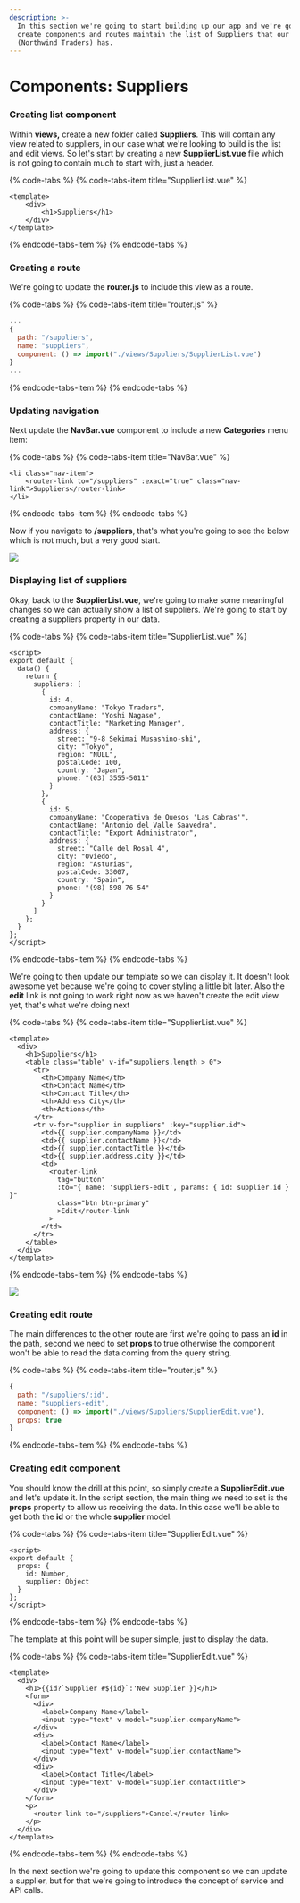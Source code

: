 ```yaml
---
description: >-
  In this section we're going to start building up our app and we're going to
  create components and routes maintain the list of Suppliers that our company
  (Northwind Traders) has.
---
```


# Components: Suppliers

### Creating list component

Within **views,** create a new folder called **Suppliers**. This will contain any view related to suppliers, in our case what we're looking to build is the list and edit views. So let's start by creating a new **SupplierList.vue** file which is not going to contain much to start with, just a header.

{% code-tabs %}
{% code-tabs-item title="SupplierList.vue" %}
```markup
<template>
    <div>
        <h1>Suppliers</h1>
    </div>
</template>
```
{% endcode-tabs-item %}
{% endcode-tabs %}

### Creating a route

We're going to update the **router.js** to include this view as a route.

{% code-tabs %}
{% code-tabs-item title="router.js" %}
```javascript
...
{
  path: "/suppliers",
  name: "suppliers",
  component: () => import("./views/Suppliers/SupplierList.vue")
}
...
```
{% endcode-tabs-item %}
{% endcode-tabs %}

### Updating navigation

Next update the **NavBar.vue** component to include a new **Categories** menu item:

{% code-tabs %}
{% code-tabs-item title="NavBar.vue" %}
```markup
<li class="nav-item">
    <router-link to="/suppliers" :exact="true" class="nav-link">Suppliers</router-link>
</li>
```
{% endcode-tabs-item %}
{% endcode-tabs %}

Now if you navigate to **/suppliers**, that's what you're going to see the below which is not much, but a very good start.

![](../.gitbook/assets/image%20%287%29.png)

### Displaying list of suppliers

Okay, back to the **SupplierList.vue**, we're going to make some meaningful changes so we can actually show a list of suppliers. We're going to start by creating a suppliers property in our data.

{% code-tabs %}
{% code-tabs-item title="SupplierList.vue" %}
```markup
<script>
export default {
  data() {
    return {
      suppliers: [
        {
          id: 4,
          companyName: "Tokyo Traders",
          contactName: "Yoshi Nagase",
          contactTitle: "Marketing Manager",
          address: {
            street: "9-8 Sekimai Musashino-shi",
            city: "Tokyo",
            region: "NULL",
            postalCode: 100,
            country: "Japan",
            phone: "(03) 3555-5011"
          }
        },
        {
          id: 5,
          companyName: "Cooperativa de Quesos 'Las Cabras'",
          contactName: "Antonio del Valle Saavedra",
          contactTitle: "Export Administrator",
          address: {
            street: "Calle del Rosal 4",
            city: "Oviedo",
            region: "Asturias",
            postalCode: 33007,
            country: "Spain",
            phone: "(98) 598 76 54"
          }
        }
      ]
    };
  }
};
</script>

```
{% endcode-tabs-item %}
{% endcode-tabs %}

We're going to then update our template so we can display it. It doesn't look awesome yet because we're going to cover styling a little bit later. Also the **edit** link is not going to work right now as we haven't create the edit view yet, that's what we're doing next

{% code-tabs %}
{% code-tabs-item title="SupplierList.vue" %}
```markup
<template>
  <div>
    <h1>Suppliers</h1>
    <table class="table" v-if="suppliers.length > 0">
      <tr>
        <th>Company Name</th>
        <th>Contact Name</th>
        <th>Contact Title</th>
        <th>Address City</th>
        <th>Actions</th>
      </tr>
      <tr v-for="supplier in suppliers" :key="supplier.id">
        <td>{{ supplier.companyName }}</td>
        <td>{{ supplier.contactName }}</td>
        <td>{{ supplier.contactTitle }}</td>
        <td>{{ supplier.address.city }}</td>
        <td>
          <router-link
            tag="button"
            :to="{ name: 'suppliers-edit', params: { id: supplier.id } }"
            class="btn btn-primary"
            >Edit</router-link
          >
        </td>
      </tr>
    </table>
  </div>
</template>
```
{% endcode-tabs-item %}
{% endcode-tabs %}

![](../.gitbook/assets/image%20%284%29.png)

### Creating edit route

The main differences to the other route are first we're going to pass an **id** in the path, second we need to set **props** to true otherwise the component won't be able to read the data coming from the query string.

{% code-tabs %}
{% code-tabs-item title="router.js" %}
```javascript
{
  path: "/suppliers/:id",
  name: "suppliers-edit",
  component: () => import("./views/Suppliers/SupplierEdit.vue"),
  props: true
}
```
{% endcode-tabs-item %}
{% endcode-tabs %}

### Creating edit component

You should know the drill at this point, so simply create a **SupplierEdit.vue** and let's update it. In the script section, the main thing we need to set is the **props** property to allow us receiving the data. In this case we'll be able to get both the **id** or the whole **supplier** model.

{% code-tabs %}
{% code-tabs-item title="SupplierEdit.vue" %}
```markup
<script>
export default {
  props: {
    id: Number,
    supplier: Object
  }
};
</script>
```
{% endcode-tabs-item %}
{% endcode-tabs %}

The template at this point will be super simple, just to display the data.

{% code-tabs %}
{% code-tabs-item title="SupplierEdit.vue" %}
```markup
<template>
  <div>
    <h1>{{id?`Supplier #${id}`:'New Supplier'}}</h1>
    <form>
      <div>
        <label>Company Name</label>
        <input type="text" v-model="supplier.companyName">
      </div>
      <div>
        <label>Contact Name</label>
        <input type="text" v-model="supplier.contactName">
      </div>
      <div>
        <label>Contact Title</label>
        <input type="text" v-model="supplier.contactTitle">
      </div>
    </form>
    <p>
      <router-link to="/suppliers">Cancel</router-link>
    </p>
  </div>
</template>

```
{% endcode-tabs-item %}
{% endcode-tabs %}

  
In the next section we're going to update this component so we can update a supplier, but for that we're going to introduce the concept of service and API calls.


